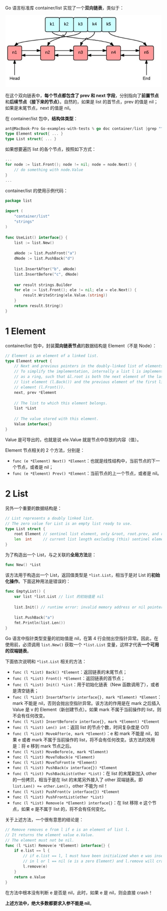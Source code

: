 Go 语言标准库 container/list 实现了一个**双向链表**，类似于：

![](./doubly_linked_list.png)

在这个双向链表中，**每个节点都包含了 prev 和 next 字段**，分别指向了**前置节点**和**后续节点（接下来的节点）**。自然的，如果是 list 的首节点，prev 的值是 nil；如果是末尾节点，next 的值是 nil。

在 container/list 包中，**结构体类型**：

~~~go
ant@MacBook-Pro Go-examples-with-tests % go doc container/list |grep "^type"
type Element struct{ ... }
type List struct{ ... }
~~~

如果想要遍历 list 的各个节点，按照如下方式：

~~~go
...
for node := list.Front(); node != nil; node = node.Next() {
    // do something with node.Value
}
...
~~~

container/list 的使用示例代码：

~~~go
package list

import (
	"container/list"
	"strings"
)

func UseList() interface{} {
	list := list.New()

	aNode := list.PushFront("a")
	dNode := list.PushBack("d")

	list.InsertAfter("b", aNode)
	list.InsertBefore("c", dNode)

	var result strings.Builder
	for ele := list.Front(); ele != nil; ele = ele.Next() {
		result.WriteString(ele.Value.(string))
	}
	return result.String()
}
~~~

# 1 Element

container/list 包中，封装**双向链表节点**的数据结构是 Element（不是 Node）：

~~~go
// Element is an element of a linked list.
type Element struct {
	// Next and previous pointers in the doubly-linked list of elements.
	// To simplify the implementation, internally a list l is implemented
	// as a ring, such that &l.root is both the next element of the last
	// list element (l.Back()) and the previous element of the first list
	// element (l.Front()).
	next, prev *Element

	// The list to which this element belongs.
	list *List

	// The value stored with this element.
	Value interface{}
}
~~~

Value 是可导出的，也就是说 ele.Value 就是节点中存放的内容（值）。

Element 节点相关的 2 个方法，分别是：

* `func (e *Element) Next() *Element`：也就是线性结构中，当前节点的下一个节点，或者是 nil；
* `func (e *Element) Prev() *Element`：当前节点的上一个节点，或者是 nil。

# 2 List

另外一个重要的数据结构是：

~~~go
// List represents a doubly linked list.
// The zero value for List is an empty list ready to use.
type List struct {
	root Element // sentinel list element, only &root, root.prev, and root.next are used
	len  int     // current list length excluding (this) sentinel element
}
~~~

为了构造出一个 List，与之关联的**全局方法**是：

~~~go
func New() *List
~~~

该方法用于构造出一个 List，返回值类型是 `*list.List`，相当于是对 List 的**初始化操作**。下面这种用法是错误的：

~~~go
func EmptyList() {
	var list *list.List // list 的初始值是 nil

	list.Init() // runtime error: invalid memory address or nil pointer dereference

	list.PushBack("a")
	fmt.Println(list.Len())
}
~~~

Go 语言中指针类型变量的初始值是 nil，在第 4 行会抛出空指针异常。因此，在使用前，必须调用 `list.New()` 获取一个 `*list.List` 变量，这样才代表**一个可用的双端链表**。

下面依次说明和 `*list.List` 相关的方法：

* `func (l *List) Back() *Element`：返回链表的末尾节点；
* `func (l *List) Front() *Element`：返回链表的首节点；
* `func (l *List) Init() *List`：用于初始化链表（New 函数调用了），或者是清空链表；
* `func (l *List) InsertAfter(v interface{}, mark *Element) *Element`：mark 不能是 nil，否则会抛出空指针异常。该方法的作用是在 mark 之后插入 Value 是 v 的 Element（新创建节点）。如果 mark 不属于当前操作的 list，则不会有任何改变。
* `func (l *List) InsertBefore(v interface{}, mark *Element) *Element`
* `func (l *List) Len() int`：返回 list 的节点个数，时间复杂度是 O(1)
* `func (l *List) MoveAfter(e, mark *Element)`：e 和 mark 不能是 nil，如果 e 或者 mark 不属于当前操作的 list，将不会有任何改变。该方法的效用是：将 e 移到 mark 节点之后。
* `func (l *List) MoveBefore(e, mark *Element)`
* `func (l *List) MoveToBack(e *Element)`
* `func (l *List) MoveToFront(e *Element)`
* `func (l *List) PushBack(v interface{}) *Element`
* `func (l *List) PushBackList(other *List)`：在 list 的末尾新加入 other 的一份拷贝，相当于是在 list 的末尾另外接入了 other 双端链表。即 `list.Len() += other.Len()`，other 不能为 nil！
* `func (l *List) PushFront(v interface{}) *Element`
* `func (l *List) PushFrontList(other *List)`
* `func (l *List) Remove(e *Element) interface{}`：在 list 移除 e 这个节点，如果 e 是不属于 list 的，将不会有任何变化。

关于上述方法，一个很有意思的结论是：

~~~go
// Remove removes e from l if e is an element of list l.
// It returns the element value e.Value.
// The element must not be nil.
func (l *List) Remove(e *Element) interface{} {
	if e.list == l {
		// if e.list == l, l must have been initialized when e was inserted
		// in l or l == nil (e is a zero Element) and l.remove will crash
		l.remove(e)
	}
	return e.Value
}
~~~

在方法中根本没有判断 e 是否是 nil，此时，如果 e 是 nil，则会直接 crash！

**上述方法中，绝大多数都要求入参不能是 nil**。

